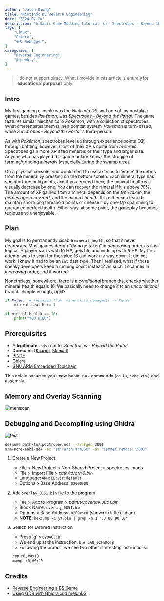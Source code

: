 ```yaml
---
author: "Jason Duong"
title: "Nintendo DS Reverse Engineering"
date: "2024-07-20"
description: "A Basic Game Modding Tutorial for 'Spectrobes - Beyond the Portal'"
tags: [
    "Linux",
    "Ghidra",
    "GNU Debugger",
]
categories: [
    "Reverse Enginnering",
    "Assembly",
]
---
```


>I do not support piracy. What I provide in this article is entirely for __educational purposes__ only.

## Intro

My first gaming console was the _Nintendo DS_, and one of my nostalgic games, besides _Pokémon_, was [_Spectrobes - Beyond the Portal_](https://spectrobes.fandom.com/wiki/Spectrobes_Beyond_the_Portals).
The game features similar mechanics to _Pokémon_, with a collection of spectrobes. What differentiates them is their combat system. _Pokémon_ is turn-based, while _Spectrobes - Beyond the Portal_ is third-person.

As with _Pokémon_, spectrobes level up through experience points (XP) through battling; however, most of their XP's come from _minerals_. Spectrobes gain more XP if fed minerals of their type and larger size. Anyone who has played this game before knows the struggle of farming/grinding _minerals_ (especially during the swamp area).

On a physical console, you would need to use a stylus to 'erase' the debris from the mineral by pressing on the bottom screen. Each mineral type has specific threshold points, and if you exceed them, the mineral health will visually decrease by one. You can recover the mineral if it is above 70%. The amount of XP gained from a mineral depends on the _time taken_, the _percentage recovered_, and the _mineral health_. It is either you learn to maintain short/long threshold points or cheese it by one-tap spamming to guarantee perfect health. Either way, at some point, the gameplay becomes tedious and unenjoyable.

## Plan

My goal is to permanently disable `mineral_health` so that it never decreases. Most games design "damage taken" in _decreasing_ order, as it is logical. A player starts with 10 HP, gets hit, and ends up with 9 HP. My first attempt was to scan for the value 16 and work my way down. It did not work. I knew it had to be an `int` data type. Then I realized, what if those sneaky developers keep a running count instead? As such, I scanned in _increasing_ order, and it worked.

Nonetheless, somewhere, there is a _conditional_ branch that checks whether mineral_health equals 16. We basically need to change it to an _unconditional_ branch. Simple enough, right?

```python
if False:  # replaced from `mineral.is_damaged() -> False`
    mineral.health += 1

if mineral.health == 16:
    print("YOU DIED")
```

## Prerequisites

- A __legitimate__ `.nds` rom for _Spectrobes - Beyond the Portal_
- Desmume [[Source](https://github.com/TASEmulators/desmume/releases/tag/release_0_9_13), [Manual](https://wiki.desmume.org/index.php?title=Installing_DeSmuME_from_source_on_Linux)]
- [PINCE](https://github.com/korcankaraokcu/PINCE)
- [Ghidra](https://github.com/NationalSecurityAgency/ghidra/releases/tag/Ghidra_11.1.2_build)
- [GNU ARM Embedded Toolchain](https://developer.arm.com/downloads/-/gnu-rm)

This article assumes you know basic linux commands (`cd`, `ls`, `echo`, etc.) and assembly.

## Memory and Overlay Scanning

<img src="https://raw.githubusercontent.com/ben-my-to/website/main/static/images/memscan.png" alt="memscan">

## Debugging and Decompiling using Ghidra

<img src="https://raw.githubusercontent.com/ben-my-to/website/main/static/images/test.png" alt="test">

```bash
desmume path/to/spectrobes.nds --arm9gdb 3000
arm-none-eabi-gdb -ex "set arch armv5t" -ex "target remote :3000"
```

1. Create a New Project
    - File > New Project > Non-Shared Project > spectrobes-mods
    - File > Import File > _path/to/arm9.bin_
    - Language: `ARM:LE:v5t:default`
    - Options > Base Address: `02000000`

2. Add `overlay_0051.bin` file to the program
    - File > Add to Program > _path/to/overlay_0051.bin_
    - Block Name: `overlay_0051.bin`
    - Options > Base Address: `0209ebc0` (shown in little endian)
    - __NOTE__: `hexdump -C y9.bin | grep -m 1 '33 00 00 00'`

3. Search for Desired Instruction
    - Press 'g' > `020A0CCB`
    - We end up at the instruction: `ble LAB_020a0ce8`
    - Following the branch, we see two other interesting instructions:

    ```txt
    cmp r0,#0x10
    movgt r0,#0x10
    ```

## Credits

- [Reverse Engineering a DS Game](https://www.starcubelabs.com/reverse-engineering-ds/)
- [Using GDB with Ghidra and melonDS](https://bookstack.nsmbcentral.net/books/new-super-mario-bros-ds/page/using-gdb-with-ghidra-and-melonds)